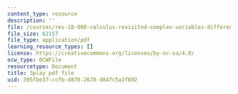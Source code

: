 ```yaml
---
content_type: resource
description: ''
file: /courses/res-18-008-calculus-revisited-complex-variables-differential-equations-and-linear-algebra-fall-2011/395fbe37ccfbd8782678d847c5a3f692_l59IX58Wce8.pdf
file_size: 62157
file_type: application/pdf
learning_resource_types: []
license: https://creativecommons.org/licenses/by-nc-sa/4.0/
ocw_type: OCWFile
resourcetype: Document
title: 3play pdf file
uid: 395fbe37-ccfb-d878-2678-d847c5a3f692
---
```

